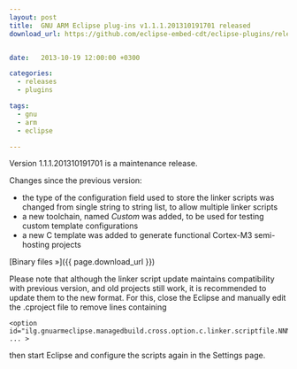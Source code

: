 ```yaml
---
layout: post
title:  GNU ARM Eclipse plug-ins v1.1.1.201310191701 released
download_url: https://github.com/eclipse-embed-cdt/eclipse-plugins/releases/tag/v1.1.1-201310191701


date:   2013-10-19 12:00:00 +0300

categories:
  - releases
  - plugins

tags:
  - gnu
  - arm
  - eclipse

---
```


Version 1.1.1.201310191701 is a maintenance release.

Changes since the previous version:

- the type of the configuration field used to store the linker scripts was changed from single string to string list, to allow multiple linker scripts
- a new toolchain, named _Custom_ was added, to be used for testing custom template configurations
- a new C template was added to generate functional Cortex-M3 semi-hosting projects

[Binary files »]({{ page.download_url }})

Please note that although the linker script update maintains compatibility with previous version, and old projects still work, it is recommended to update them to the new format. For this, close the Eclipse and manually edit the .cproject file to remove lines containing

	<option id="ilg.gnuarmeclipse.managedbuild.cross.option.c.linker.scriptfile.NNNNNNN" ... >

then start Eclipse and configure the scripts again in the Settings page.

